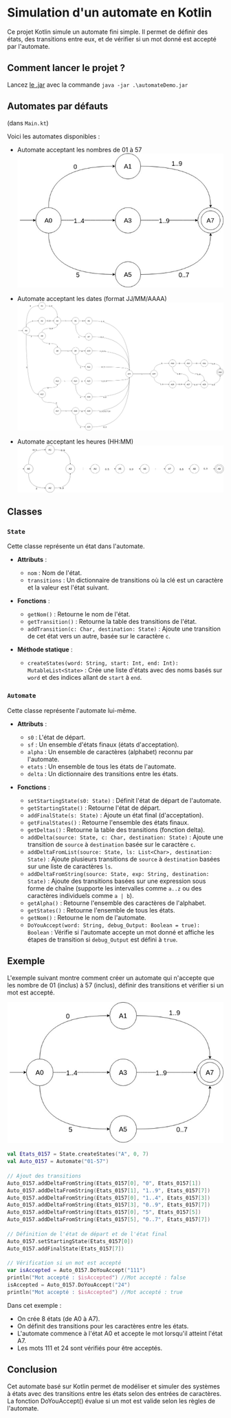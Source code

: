 # Simulation d'un automate en Kotlin

Ce projet Kotlin simule un automate fini simple. Il permet de définir des états, des transitions entre eux, et de vérifier si un mot donné est accepté par l'automate.

## Comment lancer le projet ?

Lancez [le .jar](automateDemo.jar) avec la commande `java -jar .\automateDemo.jar`

## Automates par défauts 
(dans `Main.kt`)

Voici les automates disponibles :

- Automate acceptant les nombres de 01 à 57  
  [![Automate 01-57](src/main/resources/auto_exo7-01-57.jpg)](src/main/resources/auto_exo7-01-57.jpg)

- Automate acceptant les dates (format JJ/MM/AAAA)  
  [![Automate Date](src/main/resources/auto_exo7-Date.jpg)](src/main/resources/auto_exo7-Date.jpg)

- Automate acceptant les heures (HH:MM)  
  [![Automate Heure](src/main/resources/auto_exo7-Heure.jpg)](src/main/resources/auto_exo7-Heure.jpg)

## Classes

### `State`
Cette classe représente un état dans l'automate.

- **Attributs** :
    - `nom` : Nom de l'état.
    - `transitions` : Un dictionnaire de transitions où la clé est un caractère et la valeur est l'état suivant.

- **Fonctions** :
    - `getNom()` : Retourne le nom de l'état.
    - `getTransition()` : Retourne la table des transitions de l'état.
    - `addTransition(c: Char, destination: State)` : Ajoute une transition de cet état vers un autre, basée sur le caractère `c`.

- **Méthode statique** :
    - `createStates(word: String, start: Int, end: Int): MutableList<State>` : Crée une liste d'états avec des noms basés sur `word` et des indices allant de `start` à `end`.

### `Automate`
Cette classe représente l'automate lui-même.

- **Attributs** :
    - `s0` : L'état de départ.
    - `sf` : Un ensemble d'états finaux (états d'acceptation).
    - `alpha` : Un ensemble de caractères (alphabet) reconnu par l'automate.
    - `etats` : Un ensemble de tous les états de l'automate.
    - `delta` : Un dictionnaire des transitions entre les états.

- **Fonctions** :
    - `setStartingState(s0: State)` : Définit l'état de départ de l'automate.
    - `getStartingState()` : Retourne l'état de départ.
    - `addFinalState(s: State)` : Ajoute un état final (d'acceptation).
    - `getFinalStates()` : Retourne l'ensemble des états finaux.
    - `getDeltas()` : Retourne la table des transitions (fonction delta).
    - `addDelta(source: State, c: Char, destination: State)` : Ajoute une transition de `source` à `destination` basée sur le caractère `c`.
    - `addDeltaFromList(source: State, ls: List<Char>, destination: State)` : Ajoute plusieurs transitions de `source` à `destination` basées sur une liste de caractères `ls`.
    - `addDeltaFromString(source: State, exp: String, destination: State)` : Ajoute des transitions basées sur une expression sous forme de chaîne (supporte les intervalles comme `a..z` ou des caractères individuels comme `a | b`).
    - `getAlpha()` : Retourne l'ensemble des caractères de l'alphabet.
    - `getStates()` : Retourne l'ensemble de tous les états.
    - `getNom()` : Retourne le nom de l'automate.
    - `DoYouAccept(word: String, debug_Output: Boolean = true): Boolean` : Vérifie si l'automate accepte un mot donné et affiche les étapes de transition si `debug_Output` est défini à `true`.

## Exemple

L'exemple suivant montre comment créer un automate qui n'accepte que les nombre de 01 (inclus) à 57 (inclus), définir des transitions et vérifier si un mot est accepté.

[![Automate 01-57](src/main/resources/auto_exo7-01-57.jpg)](src/main/resources/auto_exo7-01-57.jpg)

```kotlin
val Etats_0157 = State.createStates("A", 0, 7)
val Auto_0157 = Automate("01-57")

// Ajout des transitions
Auto_0157.addDeltaFromString(Etats_0157[0], "0", Etats_0157[1])
Auto_0157.addDeltaFromString(Etats_0157[1], "1..9", Etats_0157[7])
Auto_0157.addDeltaFromString(Etats_0157[0], "1..4", Etats_0157[3])
Auto_0157.addDeltaFromString(Etats_0157[3], "0..9", Etats_0157[7])
Auto_0157.addDeltaFromString(Etats_0157[0], "5", Etats_0157[5])
Auto_0157.addDeltaFromString(Etats_0157[5], "0..7", Etats_0157[7])

// Définition de l'état de départ et de l'état final
Auto_0157.setStartingState(Etats_0157[0])
Auto_0157.addFinalState(Etats_0157[7])

// Vérification si un mot est accepté
var isAccepted = Auto_0157.DoYouAccept("111")
println("Mot accepté : $isAccepted") //Mot accepté : false
isAccepted = Auto_0157.DoYouAccept("24")
println("Mot accepté : $isAccepted") //Mot accepté : true
```
Dans cet exemple :
- On crée 8 états (de A0 à A7).
- On définit des transitions pour les caractères entre les états.
- L'automate commence à l'état A0 et accepte le mot lorsqu'il atteint l'état A7.
- Les mots 111 et 24 sont vérifiés pour être acceptés.

## Conclusion

Cet automate basé sur Kotlin permet de modéliser et simuler des systèmes à états avec des transitions entre les états selon des entrées de caractères. La fonction DoYouAccept() évalue si un mot est valide selon les règles de l'automate.
